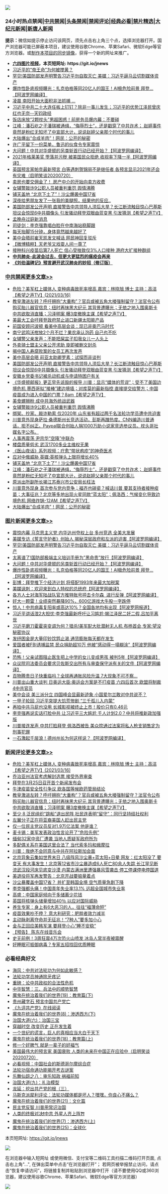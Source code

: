 ![](https://raw.githubusercontent.com/fqnews/bnews/master/64photo/fqnews-qr.jpg)

<div id="tt">
<h3>24小时热点禁闻|<a href="#%E4%B8%AD%E5%85%B1%E7%A6%81%E9%97%BB%E6%9B%B4%E5%A4%9A%E6%96%87%E7%AB%A0">中共禁闻</a>|<a href="#%E5%9B%BE%E7%89%87%E6%96%B0%E9%97%BB%E6%9B%B4%E5%A4%9A%E6%96%87%E7%AB%A0">头条禁闻</a>|<a href="#%E6%96%B0%E9%97%BB%E8%AF%84%E8%AE%BA%E6%9B%B4%E5%A4%9A%E6%96%87%E7%AB%A0">禁闻评论|<a href="#%E5%BF%85%E7%9C%8B%E7%BB%8F%E5%85%B8%E5%A5%BD%E6%96%87">经典必看|<a href="/video.md#%E7%A6%81%E7%89%87%E7%B2%BE%E9%80%89">禁片精选</a>|<a href="https://github.com/fqnews/djy/blob/master/gb/nf1351518.md#1">大纪元新闻</a>|<a href="https://github.com/fqnews/ntdtv/blob/master/gb/prog204.md#1">新唐人新闻</a></h3>
<div><b>提示：</b>微信如提示停止访问该网页，须先点击右上角三个点，选择浏览器打开。国产浏览器可能已屏蔽本项目，建议使用谷歌Chrome、苹果Safari、微软Edge等官方浏览器。或<a href="https://github.com/fqnews/bnews/blob/master/%E5%88%B6%E4%BD%9Cgit%E7%A6%81%E9%97%BB%E9%95%9C%E5%83%8F.md">制作本项目的同步镜像</a>，获得一个新的网址来推广。</div>
<ul>
<li><b><a href="http://d1.bdrive.tk/64.mp4" target="_blank">六四图片视频</a>，本页短网址: https://git.io/jnews</b></li>
<li><a href="/headline/20210316/1505938.md">习近平的“帝王命”为何被搅黄？</a></li>
<li><a href="/topimagenews/20210316/1506196.md">罕见!美国防部发声明警告习近平勿自取灭亡 美媒：习近平逼马云切割媒体资产</a></li>
<li><a href="/topimagenews/20210316/1505989.md">爆炸性卧底视频曝光：扎克伯格等同20亿人的国王！AI极危险前景 拜登...【阿波罗网编译】</a></li>
<li><a href="/cnnews/20210316/1506084.md">凌晨 南阳开始大面积非法抓捕 …</a></li>
<li><a href="/bannedvideo/20210316/1506103.md">习近平中共二十大连任板上钉钉？除非一事儿发生；习近平的优势江泽民曾庆红也无奈--天钧政经</a></li>
<li><a href="/funmedia/20210316/1505954.md">饭店床放“2颗枕头”男超困惑！前房务员爆内幕：不要碰</a></li>
<li><a href="/cbnews/20210316/1506030.md">江峰：潘石屹之子潘瑞被通缉，“侮辱烈士”，还是戳穿了中共诈术； 赵婷事件竟然是粉红无知坏了中宣部大计，说说赵婷父亲那个时代的事儿</a></li>
<li><a href="/cbnews/20210316/1505980.md">大陆爆出“合成羊肉”！网民：公开的秘密</a></li>
<li><a href="/cnnews/20210316/1506256.md">许广平留下一份菜单，鲁迅的伙食令专家震惊</a></li>
<li><a href="/topimagenews/20210316/1506070.md">大问题！中共对华盛顿的另类斩首行动已经开始？【阿波罗网编译】</a></li>
<li><a href="/cnnews/20210316/1506155.md">2021年格莱美奖 堕落并污秽 被美国民众拒绝 收视率下降一半【阿波罗网编译】</a></li>
<li><a href="/bannedvideo/20210316/1506054.md">英国预言家帕克最新预言 白等遇刺贺锦丽不是继任者 各预言显示2021年还会有灾难（启明笑谈20200720）</a></li>
<li><a href="/cnnews/20210316/1505942.md">卖房也要交佣金了！ 房产中介的开始向卖方收费</a></li>
<li><a href="/cbnews/20210316/1506130.md">女辅警敲诈9公职人员被重判重罚 舆情沸腾</a></li>
<li><a href="/cbnews/20210316/1506035.md">铺天盖地 “北京下土了”！沙尘爆袭中国17省</a></li>
<li><a href="/funmedia/20210316/1505872.md">深夜给男朋友发了一张我的美腿照，结果他的反应..</a></li>
<li><a href="/comments/20210317/1506336.md">美国防部发公开声明 直接警告中共领导人涝后大旱？长江断流触目惊心巴基斯坦议会惊现6中共摄像头 引发骚动拜登双眼由蓝变黑 引发猜测【希望之声TV】</a></li>
<li><a href="/headline/20210316/1506083.md">孟晚舟过庭新消息</a></li>
<li><a href="/comments/20210316/1505882.md">司徒剑：李克强靠唱白脸在中南海站稳脚跟</a></li>
<li><a href="/health/20210316/1506090.md">每天抬脚15分钟，身体竟然越来越好了</a></li>
<li><a href="/cnnews/20210316/1506150.md">美中会晤前崔天凯发文喊话 网民神回复驳斥</a></li>
<li><a href="/comments/20210316/1505957.md">【微博精粹】天老爷又戏耍人间一尊了</a></li>
<li><a href="/cnnews/hknews/20210316/1506069.md">接种科兴疫苗后第7人死亡 信心受挫致仅3%人口接种 港府大扩接种群组</a></li>
<li><b><a href="/comments/20200211/1275071.md" target="_blank">中共肺炎-此波会过去，但更大更猛烈的瘟疫会再来</a></b></li>
<li><b><a href="/comments/20200207/1272816.md" target="_blank">《刘伯温碑记》预言避开武汉肺炎的妙招（修订版）</a></b></li>
</ul>
</div>

<div class="catlist">
<h3><a href="/cbnews/" target="_blank">中共禁闻</a><span><a href="/cbnews/" target="_blank" rel="nofollow">更多文章>></a></span></h3>
<ul>
<li><a href="/comments/20210317/1506520.md" target="_blank">危险？美军杠上媒体人  变种病毒致死率增高   嘉宾：林晓旭 博士 主持：高洁【希望之声TV】(2021/03/16)</a></li>
<li><a href="/comments/20210317/1506475.md" target="_blank">教皇激进左转？呼吁拥抱“大重构”？官兵或被五角大楼强制留守？法官令公布购买胎儿器官信息；纽时再抹黑大纪元 其背景遭曝光；无依之地入围奥斯卡 中共欲取消直播；习泽明案 曝3度撤换主谋【希望之声TV】</a></li>
<li><a href="/cbnews/20210317/1506421.md" target="_blank">美最大工会吁拜登政府禁止进口新疆太阳能产品</a></li>
<li><a href="/cbnews/20210317/1506420.md" target="_blank">前国安顾问波顿 看美中高层会谈：现已非奥巴马时代</a></li>
<li><a href="/cbnews/20210317/1506419.md" target="_blank">南宁武鸣沃柑放2个月不烂？果农承认泡药 自己也不吃</a></li>
<li><a href="/cbnews/20210317/1506403.md" target="_blank">女辅警父亲发声：不能把屎盆子扣我女儿一人头上</a></li>
<li><a href="/cbnews/20210317/1506402.md" target="_blank">外卖骑士盟主父亲公开求助 旋即被删文封杀</a></li>
<li><a href="/cbnews/20210317/1506401.md" target="_blank">揭中国人寿腐败案的女员工再次发声</a></li>
<li><a href="/cbnews/20210317/1506385.md" target="_blank">美中高层会晤 前亚太助卿罗素：试探而非谈判</a></li>
<li><a href="/comments/20210317/1506336.md" target="_blank">美国防部发公开声明 直接警告中共领导人涝后大旱？长江断流触目惊心巴基斯坦议会惊现6中共摄像头 引发骚动拜登双眼由蓝变黑 引发猜测【希望之声TV】</a></li>
<li><a href="/cbnews/20210316/1506255.md" target="_blank">安徽乡党委书记被杀动机或与申请特困户有关</a></li>
<li><a href="/comments/20210316/1506206.md" target="_blank">《华盛顿邮报》更正早先诋毁的报导 川普：显示“媒体的荒谬”；受不了美国边境危机 墨西哥拟“接棒”建边境墙；对库莫的最新指控 直接提交给警方；中国疫苗成为进入中国的门票？8am【希望之声TV】</a></li>
<li><a href="/cbnews/20210316/1506145.md" target="_blank">美食螺狮粉 成中共海外统战武器</a></li>
<li><a href="/cbnews/20210316/1506130.md" target="_blank">女辅警敲诈9公职人员被重判重罚 舆情沸腾</a></li>
<li><a href="/cbnews/20210316/1506117.md" target="_blank">绑架、抄家、敲诈勒索 仅2020年 山东省有超过两千名法轮功学员遭中共迫害</a></li>
<li><a href="/comments/20210316/1506104.md" target="_blank">川普意外现身萨拉·桑德斯州长竞选活动，彭斯再蹭热度。CNN编造川普通话，拒不纠正。Paypal联合创始人捐1000万助小说家竞选参议员。枕头哥社媒名字公布。</a></li>
<li><a href="/cbnews/20210316/1506089.md" target="_blank">人事再震荡 尹宗华“空降”中联办</a></li>
<li><a href="/cbnews/20210316/1506088.md" target="_blank">楼盘质量低劣 武汉1700多业主维权无果</a></li>
<li><a href="/cbnews/20210316/1506062.md" target="_blank">《医山夜话》系列视频：疗愈“带状疱疹”的神奇医术</a></li>
<li><a href="/cbnews/20210316/1506036.md" target="_blank">应对中俄威胁 英媒:英核弹头上限将增长40%</a></li>
<li><a href="/cbnews/20210316/1506035.md" target="_blank">铺天盖地 “北京下土了”！沙尘爆袭中国17省</a></li>
<li><a href="/cbnews/20210316/1506030.md" target="_blank">江峰：潘石屹之子潘瑞被通缉，“侮辱烈士”，还是戳穿了中共诈术； 赵婷事件竟然是粉红无知坏了中宣部大计，说说赵婷父亲那个时代的事儿</a></li>
<li><a href="/cbnews/20210316/1506008.md" target="_blank">原派出所副所长揭江苏泰兴市公安局长枉法</a></li>
<li><a href="/comments/20210316/1505993.md" target="_blank">川普意外现身 首次参与党内竞争；福齐也碰瓷？喊话川普 要其支持者接种疫苗；大事征兆？北京等多地出现火星同款“蓝太阳”；佩洛西：气候变化导致边境危机 网络炸锅-12AM【希望之声TV】</a></li>
<li><a href="/cbnews/20210316/1505980.md" target="_blank">大陆爆出“合成羊肉”！网民：公开的秘密</a></li>

</ul>
</div>
<div class="catlist">
<h3><a href="/topimagenews/" target="_blank">图片新闻</a><span><a href="/topimagenews/" target="_blank" rel="nofollow">更多文章>></a></span></h3>
<ul>
<li><a href="/topimagenews/20210317/1506469.md" target="_blank">震惊内幕 马克思主义党 内华达州夺权上台 多州竞选 全美大发展</a></li>
<li><a href="/topimagenews/20210316/1506210.md" target="_blank">美媒专访《誓言守护者》创始人 揭秘深层政府和左派的迫害【阿波罗网编译】</a></li>
<li><a href="/topimagenews/20210316/1506196.md" target="_blank">罕见!美国防部发声明警告习近平勿自取灭亡 美媒：习近平逼马云切割媒体资产</a></li>
<li><a href="/topimagenews/20210316/1506194.md" target="_blank">太离谱了!国防部极端主义培训手册为&#8221;黑命贵&#8221;放行【阿波罗网编译】</a></li>
<li><a href="/topimagenews/20210316/1506070.md" target="_blank">大问题！中共对华盛顿的另类斩首行动已经开始？【阿波罗网编译】</a></li>
<li><a href="/topimagenews/20210316/1505989.md" target="_blank">爆炸性卧底视频曝光：扎克伯格等同20亿人的国王！AI极危险前景 拜登&#8230;【阿波罗网编译】</a></li>
<li><a href="/topimagenews/20210316/1505703.md" target="_blank">彭博：拜登推下个经济计划 将搭配1993年来最大加税案</a></li>
<li><a href="/topimagenews/20210315/1505490.md" target="_blank">美媒讽刺：欢迎来到白人特权的总统府【阿波罗网编译】</a></li>
<li><a href="/topimagenews/20210315/1505477.md" target="_blank">各方人士对海军陆战队官方推特账号抨击卡尔森  进行反弹【阿波罗网编译】</a></li>
<li><a href="/topimagenews/20210315/1505269.md" target="_blank">好大一颗雷！业绩突然暴降90%，600亿游戏大牛股一字跌停</a></li>
<li><a href="/topimagenews/20210315/1505186.md" target="_blank">惊人！中共病毒复阳率或高达10%？全国各地均有出现【阿波罗网报道】</a></li>
<li><a href="/topimagenews/20210315/1505073.md" target="_blank">习近平讲话泄2大担忧;李克强最新呼吁让习尴尬;揭江泽民二奸二假,吕加平离世</a></li>
<li><a href="/topimagenews/20210315/1505033.md" target="_blank">习近平磨刀霍霍突变调为何？猎杀!美军配大批潜射无人机 布杨首会,专家:望没秘密协议</a></li>
<li><a href="/topimagenews/20210315/1505012.md" target="_blank">发纾困金是大量印钞饮鸩止渴 通货膨胀每天都在发生</a></li>
<li><a href="/topimagenews/20210314/1504944.md" target="_blank">爱国者被FBI诱捕监禁 民众捐助超10万 他被&#8221;感动得一塌糊涂&#8221;【阿波罗网编译】</a></li>
<li><a href="/topimagenews/20210314/1504887.md" target="_blank">恐怖！父亲试图阻止医生把上中学的女儿变成男孩 被判5年【阿波罗网编译】</a></li>
<li><a href="/topimagenews/20210314/1504740.md" target="_blank">众议院司法委员会要求贝佐斯交出所有与审查保守派有关的文件【阿波罗网编译】</a></li>
<li><a href="/topimagenews/20210314/1504485.md" target="_blank">百物腾贵日子快重临吗？全球再通胀风险升温 7大现象不可不察…</a></li>
<li><a href="/topimagenews/20210314/1504484.md" target="_blank">川普出山重大谈判 日奥运大臣:奥运会方案是不打疫苗 六四后首次,欧盟将制裁4中共官员</a></li>
<li><a href="/topimagenews/20210313/1504284.md" target="_blank">美中会谈 美三派分立 四国峰会显最新迹象 小国爱尔兰敢对中共说不？</a></li>
<li><a href="/topimagenews/20210313/1504189.md" target="_blank">一甲子轮回 习近平突提大饥荒惨剧 “三千孤儿入内蒙”</a></li>
<li><a href="/topimagenews/20210313/1504092.md" target="_blank">再拍中共马屁也没用 长城影视被终止上市！股价只有0.46元</a></li>
<li><a href="/topimagenews/20210313/1503935.md" target="_blank">李克强再说实话打脸中共 让习近平三大尴尬 千人计划2.0？中共将推新政加强版</a></li>
<li><a href="/topimagenews/20210312/1503627.md" target="_blank">川普接连发声 中共打脸拜登 佩洛西被告 美众院通过法案将私人枪支销售定为刑事犯罪</a></li>
<li><a href="/topimagenews/20210312/1503547.md" target="_blank">一石激起千层浪！德州州长为何这样说？【阿波罗网编译】</a></li>

</ul>
</div>
<div class="catlist">
<h3><a href="/comments/" target="_blank">新闻评论</a><span><a href="/comments/" target="_blank" rel="nofollow">更多文章>></a></span></h3>
<ul>
<li><a href="/comments/20210317/1506520.md" target="_blank">危险？美军杠上媒体人  变种病毒致死率增高   嘉宾：林晓旭 博士 主持：高洁【希望之声TV】(2021/03/16)</a></li>
<li><a href="/comments/20210317/1506517.md" target="_blank">乔治亚州法官考虑解封选票 接受外界审查</a></li>
<li><a href="/comments/20210317/1506502.md" target="_blank">拜登在3月25日召开首个新闻发布会</a></li>
<li><a href="/comments/20210317/1506476.md" target="_blank">牛津疫苗安全性引争议 欧各国等候欧药管局结论</a></li>
<li><a href="/comments/20210317/1506475.md" target="_blank">教皇激进左转？呼吁拥抱“大重构”？官兵或被五角大楼强制留守？法官令公布购买胎儿器官信息；纽时再抹黑大纪元 其背景遭曝光；无依之地入围奥斯卡 中共欲取消直播；习泽明案 曝3度撤换主谋【希望之声TV】</a></li>
<li><a href="/comments/20210317/1506464.md" target="_blank">至少 8 泛民组织“跳船”退出民阵 社民连表明“留守”：同行坚持结社权利</a></li>
<li><a href="/comments/20210317/1506460.md" target="_blank">左翼分子正在将亚裔美国人赶出民主党</a></li>
<li><a href="/comments/20210317/1506454.md" target="_blank">仅一位民主党议员反对1.9万亿法案 他是谁？</a></li>
<li><a href="/comments/20210317/1506442.md" target="_blank">麦卡锡：美军发表政治性言论开了“危险先例”</a></li>
<li><a href="/comments/20210317/1506432.md" target="_blank">缅甸32家中资厂遭袭 当地人质疑军政府所为</a></li>
<li><a href="/comments/20210317/1506430.md" target="_blank">多配偶关系在美国这里合法了 当代索多玛和蛾摩拉</a></li>
<li><a href="/comments/20210317/1506427.md" target="_blank">川普：我绝不会同意与中共在阿拉斯加会面</a></li>
<li><a href="/comments/20210317/1506416.md" target="_blank">北京异象云集如世界末日 八级阵风沙尘暴+蓝太阳+日晕 网友：红太阳没了 要变天 有大事发生！北京等12省市沙尘暴造成6人死亡80余人失踪 长江罕见断流武汉段河床见底变沙漠 内蒙古满洲里遭强暴风雪袭击 停工停课停电停国道</a></li>
<li><a href="/comments/20210317/1506406.md" target="_blank">美退役将军再发警告：北京开战要掂量着点</a></li>
<li><a href="/comments/20210317/1506405.md" target="_blank">沙尘暴覆盖中国17省？ 并扩至韩国全境 空气质量急剧下降</a></li>
<li><a href="/comments/20210317/1506404.md" target="_blank">李克强都头痛！中国青年失业率13.1% 远超全国城市失业率</a></li>
<li><a href="/comments/20210317/1506399.md" target="_blank">高盛：中国家庭倾向于多储蓄少花钱</a></li>
<li><a href="/comments/20210317/1506392.md" target="_blank">英国将核弹头储量增加40％ 以应对国际威胁</a></li>
<li><a href="/comments/20210317/1506391.md" target="_blank">养生专家：身上有6大恶习的人，往往“福薄命短”</a></li>
<li><a href="/comments/20210317/1506390.md" target="_blank">疫苗效果吵不停？ 意大利研究：肥胖者效力减半</a></li>
<li><a href="/comments/20210317/1506389.md" target="_blank">主动脉剥离夺命并无征兆！“7种人”要多加小心</a></li>
<li><a href="/comments/20210317/1506383.md" target="_blank">金与正回应美韩军演 要拜登小心“睡不安稳”</a></li>
<li><a href="/comments/20210317/1506382.md" target="_blank">【预告】 陈东在线音乐会</a></li>
<li><a href="/comments/20210317/1506381.md" target="_blank">史无前例！3周狂震4万次恐火山喷发 冰岛人常半夜被震醒</a></li>
<li><a href="/comments/20210317/1506380.md" target="_blank">好睡眠可抵御病毒？专家五招找回优质睡眠</a></li>

</ul>
</div>

<div class="catlist">
<h3>必看经典好文</h3>
<ul>
<li><a href="/comments/20191218/1228234.md" target="_blank">海风：中共对法轮功为何如此敏感？</a></li>
<li><a href="/health/20170626/780263.md" target="_blank">法轮功学员神通除牙疼记</a></li>
<li><a href="/comments/20200705/783271.md" target="_blank">重磅：论中共政权的合法性危机</a></li>
<li><a href="/comments/20200605/783248.md" target="_blank">中华智慧：三、兵法中的顺势智慧</a></li>
<li><a href="/comments/20180716/972458.md" target="_blank">魔鬼在统治着我们的世界(19)：教育篇(下)</a></li>
<li><a href="/comments/20210226/1494382.md" target="_blank">贵州藏字石 预言中国共产党亡</a></li>
<li><a href="/bookonline/20131116/201057.md" target="_blank">《九评共产党》在线阅读</a></li>
<li><a href="/topimagenews/20180527/948714.md" target="_blank">魔鬼在统治着我们的世界(8)：渗透西方(下)</a></li>
<li><a href="/cbnews/20180312/913459.md" target="_blank">治国大道(六)：治国三宝</a></li>
<li><a href="/comments/20200626/1259925.md" target="_blank">穿越时空 改变历史 正在发生着</a></li>
<li><a href="/comments/20200621/1348067.md" target="_blank">一个世纪的谎言，巨人的真相应当大白于天下</a></li>
<li><a href="/topimagenews/20180701/965109.md" target="_blank">魔鬼在统治着我们的世界(18)：教育篇(上)</a></li>
<li><a href="/funmedia/20200713/1359909.md" target="_blank">修一个好脾气 就是一辈子的好福气</a></li>
<li><a href="/bannedvideo/20210227/1495046.md" target="_blank">美国最伟大的预言家 美国衰败 人类的未来在中国正在应验中（启明笑谈20200720）</a></li>
<li><a href="/comments/20200806/1375443.md" target="_blank">必看视频：中国社会的斯德哥尔摩综合症</a></li>
<li><a href="/tculture/20121025/73079.md" target="_blank">法轮功宿命通功能揭开考古谜案</a></li>
<li><a href="/tculture/20170717/792953.md" target="_blank">乐舞仙踪之八：审乐知政 祸福前知</a></li>
<li><a href="/cbnews/20180315/914943.md" target="_blank">治国大道(九)：礼治模型</a></li>
<li><a href="/comments/20200929/1405201.md" target="_blank">龙延：挖出共产党的根（三）</a></li>
<li><a href="/comments/20210207/1482940.md" target="_blank">马斯克派犀利评论：法轮功媒体都是坏人？嘿嘿，你良心不痛么？</a></li>
<li><a href="/comments/20180802/980476.md" target="_blank">魔鬼在统治着我们的世界(21)：文化篇</a></li>
<li><a href="/comments/20200621/1348236.md" target="_blank">民主党反智 川普用常识治国</a></li>
<li><a href="/cbnews/20210119/1470579.md" target="_blank">人类的终极对决❗中共 外星人齐上阵❓❗</a></li>
<li><a href="/topimagenews/20180527/948369.md" target="_blank">魔鬼在统治着我们的世界(7)：渗透西方(上)</a></li>
<li><a href="/comments/20181017/1014654.md" target="_blank">魔鬼在统治着我们的世界(25)：全球化</a></li>

</ul>
</div>

本页短网址: https://git.io/jnews

![](https://raw.githubusercontent.com/fqnews/bnews/master/64photo/fqnews-qr.jpg)

在浏览器中输入短网址 或使用微信、支付宝等二维码工具扫描二维码打开页面, 点击右上角"...", 在弹出菜单中点击“在浏览器打开”； 若网页被举报禁止访问，请点击“恢复申请访问”，将链接复制并粘贴到浏览器中打开（请不要使用QQ或360浏览器，建议使用谷歌Chrome、苹果Safari、微软Edge等官方浏览器）

![](https://raw.githubusercontent.com/fqnews/bnews/master/64photo/wx.jpg)